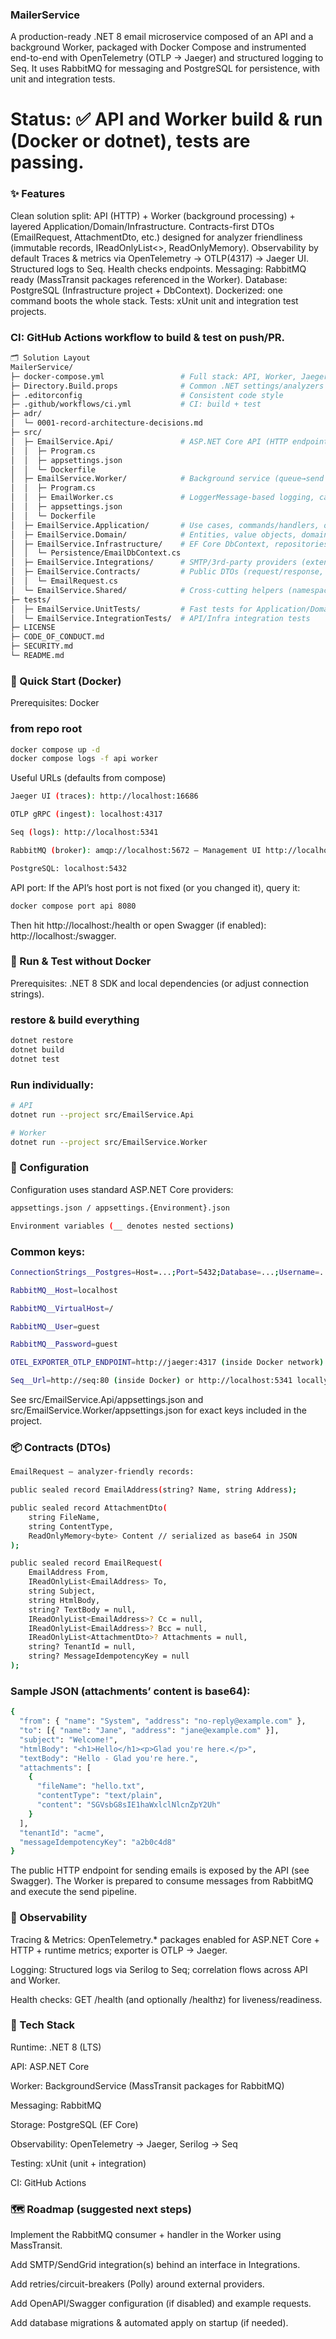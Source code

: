 ### MailerService

A production-ready .NET 8 email microservice composed of an API and a background Worker, packaged with Docker Compose and instrumented end-to-end with OpenTelemetry (OTLP → Jaeger) and structured logging to Seq. It uses RabbitMQ for messaging and PostgreSQL for persistence, with unit and integration tests.

# Status: ✅ API and Worker build & run (Docker or dotnet), tests are passing.

### ✨ Features
Clean solution split: API (HTTP) + Worker (background processing) + layered Application/Domain/Infrastructure.
Contracts-first DTOs (EmailRequest, AttachmentDto, etc.) designed for analyzer friendliness (immutable records, IReadOnlyList<>, ReadOnlyMemory<byte>).
Observability by default
Traces & metrics via OpenTelemetry → OTLP(4317) → Jaeger UI.
Structured logs to Seq.
Health checks endpoints.
Messaging: RabbitMQ ready (MassTransit packages referenced in the Worker).
Database: PostgreSQL (Infrastructure project + DbContext).
Dockerized: one command boots the whole stack.
Tests: xUnit unit and integration test projects.

### CI: GitHub Actions workflow to build & test on push/PR.
```bash
🗂️ Solution Layout
MailerService/
├─ docker-compose.yml                 # Full stack: API, Worker, Jaeger, Seq, RabbitMQ, Postgres
├─ Directory.Build.props              # Common .NET settings/analyzers
├─ .editorconfig                      # Consistent code style
├─ .github/workflows/ci.yml           # CI: build + test
├─ adr/
│  └─ 0001-record-architecture-decisions.md
├─ src/
│  ├─ EmailService.Api/               # ASP.NET Core API (HTTP endpoints)
│  │  ├─ Program.cs
│  │  ├─ appsettings.json
│  │  └─ Dockerfile
│  ├─ EmailService.Worker/            # Background service (queue→send pipeline)
│  │  ├─ Program.cs
│  │  ├─ EmailWorker.cs               # LoggerMessage-based logging, cancellation-friendly loop
│  │  ├─ appsettings.json
│  │  └─ Dockerfile
│  ├─ EmailService.Application/       # Use cases, commands/handlers, orchestration
│  ├─ EmailService.Domain/            # Entities, value objects, domain logic
│  ├─ EmailService.Infrastructure/    # EF Core DbContext, repositories, external adapters
│  │  └─ Persistence/EmailDbContext.cs
│  ├─ EmailService.Integrations/      # SMTP/3rd-party providers (extensible)
│  ├─ EmailService.Contracts/         # Public DTOs (request/response, records)
│  │  └─ EmailRequest.cs
│  └─ EmailService.Shared/            # Cross-cutting helpers (namespace: EmailService.Common)
├─ tests/
│  ├─ EmailService.UnitTests/         # Fast tests for Application/Domain
│  └─ EmailService.IntegrationTests/  # API/Infra integration tests
├─ LICENSE
├─ CODE_OF_CONDUCT.md
├─ SECURITY.md
└─ README.md
```
### 🚀 Quick Start (Docker)

Prerequisites: Docker 

### from repo root
```bash
docker compose up -d
docker compose logs -f api worker
```
Useful URLs (defaults from compose)
```bash
Jaeger UI (traces): http://localhost:16686

OTLP gRPC (ingest): localhost:4317

Seq (logs): http://localhost:5341

RabbitMQ (broker): amqp://localhost:5672 — Management UI http://localhost:15672 (default user/pass if configured: guest / guest)

PostgreSQL: localhost:5432
```
API port: If the API’s host port is not fixed (or you changed it), query it:
```bash
docker compose port api 8080
```

Then hit http://localhost:<mapped-port>/health or open Swagger (if enabled): http://localhost:<mapped-port>/swagger.

### 🧪 Run & Test without Docker

Prerequisites: .NET 8 SDK and local dependencies (or adjust connection strings).

### restore & build everything
```bash
dotnet restore
dotnet build
dotnet test
```

### Run individually:
```bash
# API
dotnet run --project src/EmailService.Api

# Worker
dotnet run --project src/EmailService.Worker
```
### 🔧 Configuration

Configuration uses standard ASP.NET Core providers:
```bash
appsettings.json / appsettings.{Environment}.json

Environment variables (__ denotes nested sections)
```
### Common keys:
```bash
ConnectionStrings__Postgres=Host=...;Port=5432;Database=...;Username=...;Password=...

RabbitMQ__Host=localhost

RabbitMQ__VirtualHost=/

RabbitMQ__User=guest

RabbitMQ__Password=guest

OTEL_EXPORTER_OTLP_ENDPOINT=http://jaeger:4317 (inside Docker network) or http://localhost:4317 locally

Seq__Url=http://seq:80 (inside Docker) or http://localhost:5341 locally
```
See src/EmailService.Api/appsettings.json and src/EmailService.Worker/appsettings.json for exact keys included in the project.

### 📦 Contracts (DTOs)
```bash
EmailRequest — analyzer-friendly records:

public sealed record EmailAddress(string? Name, string Address);

public sealed record AttachmentDto(
    string FileName,
    string ContentType,
    ReadOnlyMemory<byte> Content // serialized as base64 in JSON
);

public sealed record EmailRequest(
    EmailAddress From,
    IReadOnlyList<EmailAddress> To,
    string Subject,
    string HtmlBody,
    string? TextBody = null,
    IReadOnlyList<EmailAddress>? Cc = null,
    IReadOnlyList<EmailAddress>? Bcc = null,
    IReadOnlyList<AttachmentDto>? Attachments = null,
    string? TenantId = null,
    string? MessageIdempotencyKey = null
);
```

### Sample JSON (attachments’ content is base64):
```bash
{
  "from": { "name": "System", "address": "no-reply@example.com" },
  "to": [{ "name": "Jane", "address": "jane@example.com" }],
  "subject": "Welcome!",
  "htmlBody": "<h1>Hello</h1><p>Glad you're here.</p>",
  "textBody": "Hello - Glad you're here.",
  "attachments": [
    {
      "fileName": "hello.txt",
      "contentType": "text/plain",
      "content": "SGVsbG8sIE1haWxlclNlcnZpY2Uh"
    }
  ],
  "tenantId": "acme",
  "messageIdempotencyKey": "a2b0c4d8"
}
```

The public HTTP endpoint for sending emails is exposed by the API (see Swagger).
The Worker is prepared to consume messages from RabbitMQ and execute the send pipeline.

### 🔭 Observability

Tracing & Metrics: OpenTelemetry.* packages enabled for ASP.NET Core + HTTP + runtime metrics; exporter is OTLP → Jaeger.

Logging: Structured logs via Serilog to Seq; correlation flows across API and Worker.

Health checks: GET /health (and optionally /healthz) for liveness/readiness.

### 🧰 Tech Stack

Runtime: .NET 8 (LTS)

API: ASP.NET Core

Worker: BackgroundService (MassTransit packages for RabbitMQ)

Messaging: RabbitMQ

Storage: PostgreSQL (EF Core)

Observability: OpenTelemetry → Jaeger, Serilog → Seq

Testing: xUnit (unit + integration)

CI: GitHub Actions

### 🗺️ Roadmap (suggested next steps)

Implement the RabbitMQ consumer + handler in the Worker using MassTransit.

Add SMTP/SendGrid integration(s) behind an interface in Integrations.

Add retries/circuit-breakers (Polly) around external providers.

Add OpenAPI/Swagger configuration (if disabled) and example requests.

Add database migrations & automated apply on startup (if needed).
